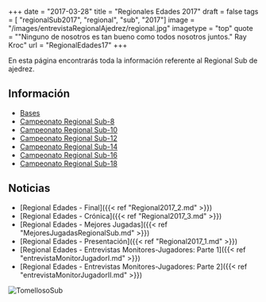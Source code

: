 +++
date = "2017-03-28"
title = "Regionales Edades 2017"
draft = false
tags = [ "regionalSub2017", "regional", "sub", "2017"]
image = "/images/entrevistaRegionalAjedrez/regional.jpg"
imagetype = "top"
quote = "\"Ninguno de nosotros es tan bueno como todos nosotros juntos.\" Ray Kroc"
url = "RegionalEdades17"
+++

En esta página encontrarás toda la información referente al Regional Sub de ajedrez.

## Información

* [Bases](https://drive.google.com/file/d/0B5q_pAGGq_2oVUQ2b1FpWlJnWTg/view?usp=sharing)
* [Campeonato Regional Sub-8](https://info64.org/autonomico-sub8-castilla-la-mancha/standings)
* [Campeonato Regional Sub-10](https://info64.org/autonomico-sub10-castilla-la-mancha/standings)
* [Campeonato Regional Sub-12](https://info64.org/autonomico-sub12-castilla-la-mancha/standings)
* [Campeonato Regional Sub-14](https://info64.org/autonomico-sub14-castilla-la-mancha/standings)
* [Campeonato Regional Sub-16](https://info64.org/autonomico-sub16-castilla-la-mancha/standings)
* [Campeonato Regional Sub-18](https://info64.org/autonomico-sub18-castilla-la-mancha/standings)

## Noticias

* [Regional Edades - Final]({{< ref "Regional2017_2.md" >}})
* [Regional Edades - Crónica]({{< ref "Regional2017_3.md" >}})
* [Regional Edades - Mejores Jugadas]({{< ref "MejoresJugadasRegionalSub.md" >}})
* [Regional Edades - Presentación]({{< ref "Regional2017_1.md" >}})
* [Regional Edades - Entrevistas Monitores-Jugadores: Parte 1]({{< ref "entrevistaMonitorJugadorI.md" >}})
* [Regional Edades - Entrevistas Monitores-Jugadores: Parte 2]({{< ref "entrevistaMonitorJugadorII.md" >}})



![TomellosoSub](/images/Regional2017_2/grupo.jpg)